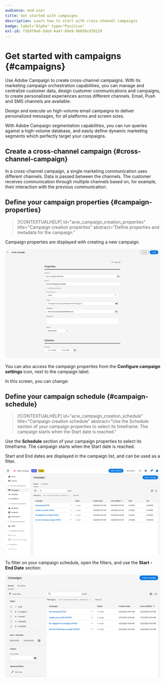 ```yaml
---
audience: end-user
title: Get started with campaigns
description: Learn how to start with cross-channel campaigns
badge: label="Alpha" type="Positive"
exl-id: f2b9f8e6-5ded-4a47-89e9-96650cd78229
---
```

# Get started with campaigns {#campaigns}

Use Adobe Campaign to create cross-channel campaigns. With its marketing campaign orchestration capabilities, you can manage and centralize customer data, design customer communications and campaigns, to create personalized experiences across different channels. Email, Push and SMS channels are available. 

Design and execute un high-volume email campaigns to deliver personalized messages, for all platforms and screen sizes. 
<!--Measure the effectiveness of your deliveries with detailed reports including thecounts of opens, clicks, forwards, and more.--> With Adobe Campaign segmentation capabilities, you can run queries against a high-volume database, and easily define dynamic marketing segments which perfectly target your campaigns. 

## Create a cross-channel campaign {#cross-channel-campaign}

In a cross-channel campaign, a single marketing communication uses different channels. Data is passed between the channels. The customer receives communication through multiple channels based on, for example, their interaction with the previous communication.

## Define your campaign properties {#campaign-properties}

>[!CONTEXTUALHELP]
>id="acw_campaign_creation_properties"
>title="Campaign creation properties"
>abstract="Define properties and metadata for the campaign."

Campaign properties are displayed with creating a new campaign.

![Define your campaign properties](assets/campaign-properties.png)

You can also access the campaign properties from the **Configure campaign settings** icon, next to the campaign label.

In this screen, you can change:



## Define your campaign schedule {#campaign-schedule}

>[!CONTEXTUALHELP]
>id="acw_campaign_creation_schedule"
>title="Campaign creation schedule"
>abstract="Use the Schedule section of your campaign properties to select its timeframe. The campaign starts when the Start date is reached."

Use the **Schedule** section of your campaign properties to select its timeframe. The campaign starts when the Start date is reached. 

Start and End dates are displayed in the campaign list, and can be used as a filter.

![Campaign list](assets/campaign-list.png)

To filter on your campaign schedule, open the filters, and use the **Start - End Date** section:

![Campaign list](assets/campaign-filter-on-dates.png)


